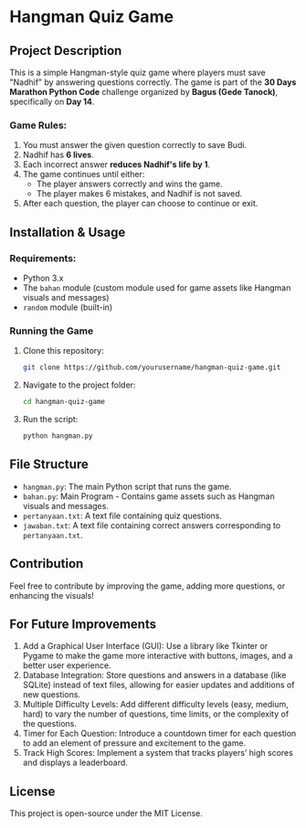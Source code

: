 # Hangman Quiz Game

## Project Description
This is a simple Hangman-style quiz game where players must save "Nadhif" by answering questions correctly. The game is part of the **30 Days Marathon Python Code** challenge organized by **Bagus (Gede Tanock)**, specifically on **Day 14**.

### Game Rules:
1. You must answer the given question correctly to save Budi.
2. Nadhif has **6 lives**.
3. Each incorrect answer **reduces Nadhif's life by 1**.
4. The game continues until either:
   - The player answers correctly and wins the game.
   - The player makes 6 mistakes, and Nadhif is not saved.
5. After each question, the player can choose to continue or exit.

## Installation & Usage
### Requirements:
- Python 3.x
- The `bahan` module (custom module used for game assets like Hangman visuals and messages)
- `random` module (built-in)

### Running the Game
1. Clone this repository:
   ```bash
   git clone https://github.com/yourusername/hangman-quiz-game.git
   ```
2. Navigate to the project folder:
   ```bash
   cd hangman-quiz-game
   ```
3. Run the script:
   ```bash
   python hangman.py
   ```

## File Structure
- `hangman.py`: The main Python script that runs the game.
- `bahan.py`: Main Program - Contains game assets such as Hangman visuals and messages.
- `pertanyaan.txt`: A text file containing quiz questions.
- `jawaban.txt`: A text file containing correct answers corresponding to `pertanyaan.txt`.

## Contribution
Feel free to contribute by improving the game, adding more questions, or enhancing the visuals!

## For Future Improvements
1. Add a Graphical User Interface (GUI):
Use a library like Tkinter or Pygame to make the game more interactive with buttons, images, and a better user experience.
2. Database Integration:
Store questions and answers in a database (like SQLite) instead of text files, allowing for easier updates and additions of new questions.
3. Multiple Difficulty Levels:
Add different difficulty levels (easy, medium, hard) to vary the number of questions, time limits, or the complexity of the questions.
4. Timer for Each Question:
Introduce a countdown timer for each question to add an element of pressure and excitement to the game.
5. Track High Scores:
Implement a system that tracks players’ high scores and displays a leaderboard.


## License
This project is open-source under the MIT License.


